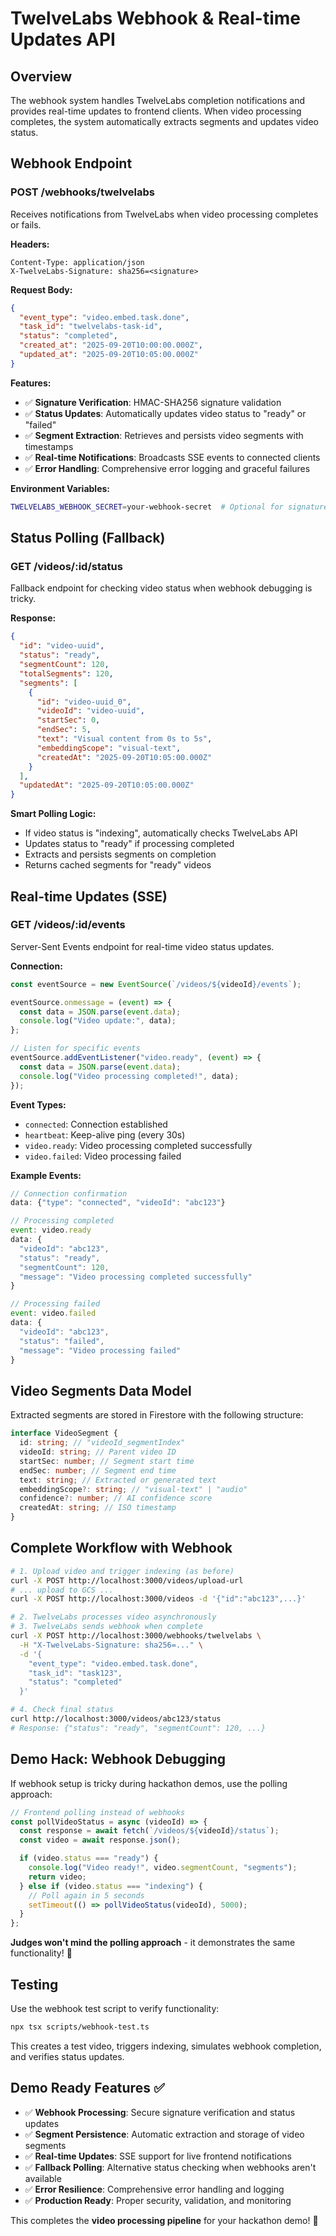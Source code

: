 # TwelveLabs Webhook & Real-time Updates API

## Overview

The webhook system handles TwelveLabs completion notifications and provides real-time updates to frontend clients. When video processing completes, the system automatically extracts segments and updates video status.

## Webhook Endpoint

### POST /webhooks/twelvelabs

Receives notifications from TwelveLabs when video processing completes or fails.

**Headers:**

```
Content-Type: application/json
X-TwelveLabs-Signature: sha256=<signature>
```

**Request Body:**

```json
{
  "event_type": "video.embed.task.done",
  "task_id": "twelvelabs-task-id",
  "status": "completed",
  "created_at": "2025-09-20T10:00:00.000Z",
  "updated_at": "2025-09-20T10:05:00.000Z"
}
```

**Features:**

- ✅ **Signature Verification**: HMAC-SHA256 signature validation
- ✅ **Status Updates**: Automatically updates video status to "ready" or "failed"
- ✅ **Segment Extraction**: Retrieves and persists video segments with timestamps
- ✅ **Real-time Notifications**: Broadcasts SSE events to connected clients
- ✅ **Error Handling**: Comprehensive error logging and graceful failures

**Environment Variables:**

```bash
TWELVELABS_WEBHOOK_SECRET=your-webhook-secret  # Optional for signature verification
```

## Status Polling (Fallback)

### GET /videos/:id/status

Fallback endpoint for checking video status when webhook debugging is tricky.

**Response:**

```json
{
  "id": "video-uuid",
  "status": "ready",
  "segmentCount": 120,
  "totalSegments": 120,
  "segments": [
    {
      "id": "video-uuid_0",
      "videoId": "video-uuid",
      "startSec": 0,
      "endSec": 5,
      "text": "Visual content from 0s to 5s",
      "embeddingScope": "visual-text",
      "createdAt": "2025-09-20T10:05:00.000Z"
    }
  ],
  "updatedAt": "2025-09-20T10:05:00.000Z"
}
```

**Smart Polling Logic:**

- If video status is "indexing", automatically checks TwelveLabs API
- Updates status to "ready" if processing completed
- Extracts and persists segments on completion
- Returns cached segments for "ready" videos

## Real-time Updates (SSE)

### GET /videos/:id/events

Server-Sent Events endpoint for real-time video status updates.

**Connection:**

```javascript
const eventSource = new EventSource(`/videos/${videoId}/events`);

eventSource.onmessage = (event) => {
  const data = JSON.parse(event.data);
  console.log("Video update:", data);
};

// Listen for specific events
eventSource.addEventListener("video.ready", (event) => {
  const data = JSON.parse(event.data);
  console.log("Video processing completed!", data);
});
```

**Event Types:**

- `connected`: Connection established
- `heartbeat`: Keep-alive ping (every 30s)
- `video.ready`: Video processing completed successfully
- `video.failed`: Video processing failed

**Example Events:**

```javascript
// Connection confirmation
data: {"type": "connected", "videoId": "abc123"}

// Processing completed
event: video.ready
data: {
  "videoId": "abc123",
  "status": "ready",
  "segmentCount": 120,
  "message": "Video processing completed successfully"
}

// Processing failed
event: video.failed
data: {
  "videoId": "abc123",
  "status": "failed",
  "message": "Video processing failed"
}
```

## Video Segments Data Model

Extracted segments are stored in Firestore with the following structure:

```typescript
interface VideoSegment {
  id: string; // "videoId_segmentIndex"
  videoId: string; // Parent video ID
  startSec: number; // Segment start time
  endSec: number; // Segment end time
  text: string; // Extracted or generated text
  embeddingScope?: string; // "visual-text" | "audio"
  confidence?: number; // AI confidence score
  createdAt: string; // ISO timestamp
}
```

## Complete Workflow with Webhook

```bash
# 1. Upload video and trigger indexing (as before)
curl -X POST http://localhost:3000/videos/upload-url
# ... upload to GCS ...
curl -X POST http://localhost:3000/videos -d '{"id":"abc123",...}'

# 2. TwelveLabs processes video asynchronously
# 3. TwelveLabs sends webhook when complete
curl -X POST http://localhost:3000/webhooks/twelvelabs \
  -H "X-TwelveLabs-Signature: sha256=..." \
  -d '{
    "event_type": "video.embed.task.done",
    "task_id": "task123",
    "status": "completed"
  }'

# 4. Check final status
curl http://localhost:3000/videos/abc123/status
# Response: {"status": "ready", "segmentCount": 120, ...}
```

## Demo Hack: Webhook Debugging

If webhook setup is tricky during hackathon demos, use the polling approach:

```javascript
// Frontend polling instead of webhooks
const pollVideoStatus = async (videoId) => {
  const response = await fetch(`/videos/${videoId}/status`);
  const video = await response.json();

  if (video.status === "ready") {
    console.log("Video ready!", video.segmentCount, "segments");
    return video;
  } else if (video.status === "indexing") {
    // Poll again in 5 seconds
    setTimeout(() => pollVideoStatus(videoId), 5000);
  }
};
```

**Judges won't mind the polling approach** - it demonstrates the same functionality! 🎯

## Testing

Use the webhook test script to verify functionality:

```bash
npx tsx scripts/webhook-test.ts
```

This creates a test video, triggers indexing, simulates webhook completion, and verifies status updates.

## Demo Ready Features ✅

- ✅ **Webhook Processing**: Secure signature verification and status updates
- ✅ **Segment Persistence**: Automatic extraction and storage of video segments
- ✅ **Real-time Updates**: SSE support for live frontend notifications
- ✅ **Fallback Polling**: Alternative status checking when webhooks aren't available
- ✅ **Error Resilience**: Comprehensive error handling and logging
- ✅ **Production Ready**: Proper security, validation, and monitoring

This completes the **video processing pipeline** for your hackathon demo! 🚀
